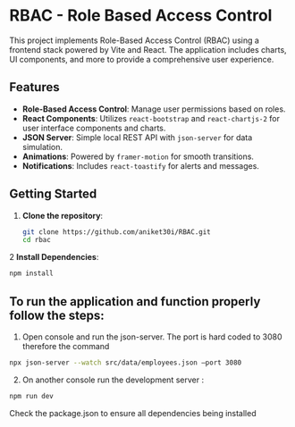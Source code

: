 # RBAC - Role Based Access Control
This project implements Role-Based Access Control (RBAC) using a frontend stack powered by Vite and React. The application includes charts, UI components, and more to provide a comprehensive user experience.

## Features

- **Role-Based Access Control**: Manage user permissions based on roles.
- **React Components**: Utilizes `react-bootstrap` and `react-chartjs-2` for user interface components and charts.
- **JSON Server**: Simple local REST API with `json-server` for data simulation.
- **Animations**: Powered by `framer-motion` for smooth transitions.
- **Notifications**: Includes `react-toastify` for alerts and messages.

## Getting Started

1. **Clone the repository**:
   ```bash
   git clone https://github.com/aniket30i/RBAC.git
   cd rbac
2 **Install Dependencies**:
```bash
npm install
```

##  To run the application and function properly follow the steps:
1.	Open console and run the json-server. The port is hard coded to 3080 therefore the command

```bash
npx json-server --watch src/data/employees.json –port 3080
```

2.	On another console run the development server : 

```bash
npm run dev
```


Check the package.json to ensure all dependencies being installed  


